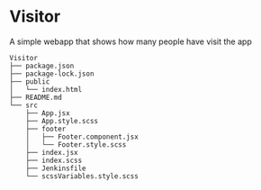 # Visitor

A simple webapp that shows how many people have visit the app

```
Visitor
├── package.json
├── package-lock.json
├── public
│   └── index.html
├── README.md
└── src
    ├── App.jsx
    ├── App.style.scss
    ├── footer
    │   ├── Footer.component.jsx
    │   └── Footer.style.scss
    ├── index.jsx
    ├── index.scss
    ├── Jenkinsfile
    └── scssVariables.style.scss